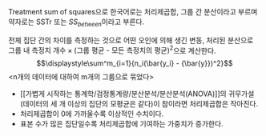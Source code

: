 Treatment sum of squares으로 한국어로는 처리제곱합, 그룹 간 분산이라고 부르며 약자로는 SSTr 또는 $SS_{between}$이라고 부른다. 

전체 집단 간의 차이를 측정하는 것으로 어떤 오인에 의해 생긴 변동, 처리된 분산으로 $\text{그룹 내 측정치 개수} \times \text{(그룹 평균 - 모든 측정치의 평균)}^2$으로 계산한다.
$$\displaystyle\sum^m_{i=1}{n_i(\bar{y_i} - {\bar{y}})^2}$$
<n개의 데이터에 대하여 m개의 그룹으로 묶었다>


* [[가볍게 시작하는 통계학/검정통계량/분산분석/분산분석(ANOVA)]]의 귀무가설(데이터의 세 개 이상의 집단의 모평균은 같다)이 참이라면 처리제곱합은 작아진다.
* 처리제곱합이 0에 가까울수록 이상적인 수치이다.
* 표본 수가 많은 집단일수록 처리제곱합에 기여하는 가중치가 증가한다.